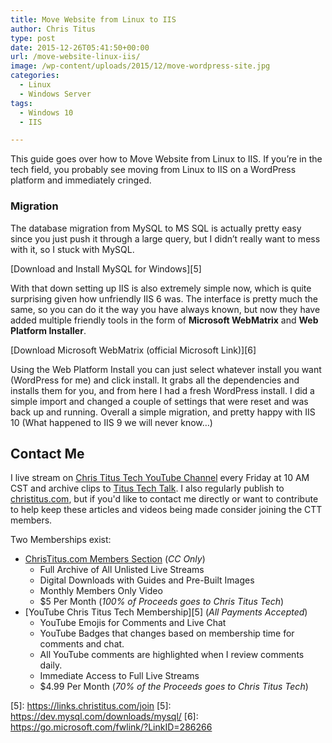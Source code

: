 ```yaml
---
title: Move Website from Linux to IIS
author: Chris Titus
type: post
date: 2015-12-26T05:41:50+00:00
url: /move-website-linux-iis/
image: /wp-content/uploads/2015/12/move-wordpress-site.jpg
categories:
  - Linux
  - Windows Server
tags:
  - Windows 10
  - IIS

---
```

This guide goes over how to Move Website from Linux to IIS. If you&#8217;re in the tech field, you probably see moving from Linux to IIS on a WordPress platform and immediately cringed.<!--more-->

### Migration

The database migration from MySQL to MS SQL is actually pretty easy since you just push it through a large query, but I didn&#8217;t really want to mess with it, so I stuck with MySQL.

[Download and Install MySQL for Windows][5]

With that down setting up IIS is also extremely simple now, which is quite surprising given how unfriendly IIS 6 was. The interface is pretty much the same, so you can do it the way you have always known, but now they have added multiple friendly tools in the form of **Microsoft WebMatrix** and **Web Platform Installer**.

[Download Microsoft WebMatrix (official Microsoft Link)][6]

Using the Web Platform Install you can just select whatever install you want (WordPress for me) and click install. It grabs all the dependencies and installs them for you, and from here I had a fresh WordPress install. I did a simple import and changed a couple of settings that were reset and was back up and running. Overall a simple migration, and pretty happy with IIS 10 (What happened to IIS 9 we will never know&#8230;)

## Contact Me

I live stream on [Chris Titus Tech YouTube Channel][1] every Friday at 10 AM CST and archive clips to [Titus Tech Talk][2]. I also regularly publish to [christitus.com][3], but if you'd like to contact me directly or want to contribute to help keep these articles and videos being made consider joining the CTT members. 

Two Memberships exist:
- [ChrisTitus.com Members Section][4] (_CC Only_)
  - Full Archive of All Unlisted Live Streams
  - Digital Downloads with Guides and Pre-Built Images
  - Monthly Members Only Video
  - $5 Per Month (_100% of Proceeds goes to Chris Titus Tech_)
- [YouTube Chris Titus Tech Membership][5] (_All Payments Accepted_)
  - YouTube Emojis for Comments and Live Chat
  - YouTube Badges that changes based on membership time for comments and chat.
  - All YouTube comments are highlighted when I review comments daily. 
  - Immediate Access to Full Live Streams
  - $4.99 Per Month (_70% of the Proceeds goes to Chris Titus Tech_)

 [1]: https://www.youtube.com/c/ChrisTitusTech
 [2]: https://www.youtube.com/c/ChrisTitusTechStreams
 [3]: https://christitus.com/
 [4]: https://portal.christitus.com
 [5]: https://links.christitus.com/join [5]: https://dev.mysql.com/downloads/mysql/
 [6]: https://go.microsoft.com/fwlink/?LinkID=286266

